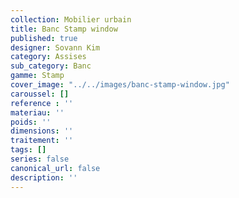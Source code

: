 ```yaml
---
collection: Mobilier urbain
title: Banc Stamp window
published: true
designer: Sovann Kim
category: Assises
sub_category: Banc
gamme: Stamp
cover_image: "../../images/banc-stamp-window.jpg"
caroussel: []
reference : ''
materiau: ''
poids: ''
dimensions: ''
traitement: ''
tags: []
series: false
canonical_url: false
description: ''
---
```

